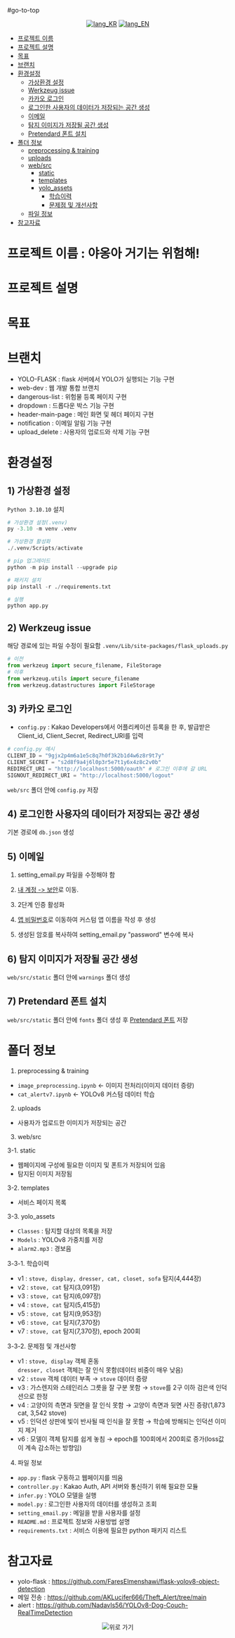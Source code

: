 #go-to-top
<div align="center">
      <a href="https://github.com/jm83-database/Playdata-H.AI/blob/main/README.md"><img alt="lang_KR" src="https://img.shields.io/badge/lang-KR-orange"></a>
      <a href="https://github.com/jm83-database/Playdata-H.AI/blob/main/README.en.md"><img alt="lang_EN" src="https://img.shields.io/badge/lang-EN-orange"></a>

</div>

- [프로젝트 이름](#project-name)
- [프로젝트 설명](#description)
- [목표](#objective)
- [브랜치](#branch)
- [환경설정](#settings)
  - [가상환경 설정](#venv)
  - [Werkzeug issue](#issue)
  - [카카오 로그인](#login)
  - [로그인한 사용자의 데이터가 저장되는 공간 생성](#database)
  - [이메일](#email)
  - [탐지 이미지가 저장될 공간 생성](#capture)
  - [Pretendard 폰트 설치](#font)
- [폴더 정보](#folder-info)
  - [preprocessing & training](#preprocessing-training)
  - [uploads](#upload)
  - [web/src](#web-src)
    - [static](#static)
    - [templates](#templates)
    - [yolo_assets](#yolo-assets)
      - [학습이력](#train-version)
      - [문제점 및 개선사항](#problem-improvements)
  - [파일 정보](#file-info)
- [참고자료](#reference)

# 프로젝트 이름 : 야옹아 거기는 위험해!<a id="project-name"></a>

# 프로젝트 설명<a id="description"></a>


# 목표<a id="objective"></a>


# 브랜치<a id="branch"></a>
- YOLO-FLASK : flask 서버에서 YOLO가 실행되는 기능 구현
- web-dev : 웹 개발 통합 브랜치
- dangerous-list : 위험물 등록 페이지 구현
- dropdown : 드롭다운 박스 기능 구현
- header-main-page : 메인 화면 및 헤더 페이지 구현
- notification : 이메일 알림 기능 구현
- upload_delete : 사용자의 업로드와 삭제 기능 구현

# 환경설정<a id="settings"></a>
## 1) 가상환경 설정<a id="venv"></a>
`Python 3.10.10` 설치
```python
# 가상환경 설정(.venv)
py -3.10 -m venv .venv

# 가상환경 활성화
./.venv/Scripts/activate

# pip 업그레이드
python -m pip install --upgrade pip

# 패키지 설치
pip install -r ./requirements.txt

# 실행
python app.py
```

## 2) Werkzeug issue<a id="issue"></a>
해당 경로에 있는 파일 수정이 필요함 `.venv/Lib/site-packages/flask_uploads.py`
```python
# 이전
from werkzeug import secure_filename, FileStorage
# 이후
from werkzeug.utils import secure_filename
from werkzeug.datastructures import FileStorage
```

## 3) 카카오 로그인<a id="login"></a>
- `config.py` : Kakao Developers에서 어플리케이션 등록을 한 후, 발급받은 Client_id, Client_Secret, Redirect_URI를 입력
```python
# config.py 예시
CLIENT_ID = "9gjx2p4m6a1e5c8q7h0f3k2b1d4w6z8r9t7y"
CLIENT_SECRET = "s2d8f9a4j6l0p3r5e7t1y6x4z8c2v0b"
REDIRECT_URI = "http://localhost:5000/oauth" # 로그인 이후에 갈 URL
SIGNOUT_REDIRECT_URI = "http://localhost:5000/logout" 
```

`web/src` 폴더 안에 `config.py` 저장

## 4) 로그인한 사용자의 데이터가 저장되는 공간 생성<a id="database"></a>
기본 경로에 `db.json` 생성

## 5) 이메일<a id="email"></a>

1. setting_email.py 파일을 수정해야 함

2. [내 계정 -> 보안](https://myaccount.google.com/security)로 이동.

3. 2단계 인증 활성화

4. [앱 비밀번호](https://myaccount.google.com/apppasswords)로 이동하여 커스텀 앱 이름을 작성 후 생성

5. 생성된 암호를 복사하여 setting_email.py "password" 변수에 복사

## 6) 탐지 이미지가 저장될 공간 생성<a id="capture"></a>
`web/src/static` 폴더 안에 `warnings` 폴더 생성

## 7) Pretendard 폰트 설치<a id="font"></a>
`web/src/static` 폴더 안에 `fonts` 폴더 생성 후 [Pretendard 폰트](https://cactus.tistory.com/306) 저장

# 폴더 정보<a id="folder-info"></a>
1. preprocessing & training<a id="preprocessing-training"></a>
- `image_preprocessing.ipynb` ← 이미지 전처리(이미지 데이터 증량)
- `cat_alertv7.ipynb` ← YOLOv8 커스텀 데이터 학습   

2. uploads<a id="upload"></a>
- 사용자가 업로드한 이미지가 저장되는 공간

3. web/src<a id="web-src"></a>

3-1. static<a id="static"></a>
- 웹페이지에 구성에 필요한 이미지 및 폰트가 저장되어 있음
- 탐지된 이미지 저장됨

3-2. templates<a id="templates"></a>
- 서비스 페이지 목록

3-3. yolo_assets<a id="yolo-assets"></a>
- `Classes` : 탐지할 대상의 목록을 저장
- `Models` : YOLOv8 가중치를 저장
- `alarm2.mp3` : 경보음

3-3-1. 학습이력<a id="train-version"></a>
- v1 : `stove, display, dresser, cat, closet, sofa` 탐지(4,444장)
- v2 : `stove, cat` 탐지(3,091장)
- v3 : `stove, cat` 탐지(6,097장)
- v4 : `stove, cat` 탐지(5,415장)
- v5 : `stove, cat` 탐지(9,953장)
- v6 : `stove, cat` 탐지(7,370장)
- v7 : `stove, cat` 탐지(7,370장), epoch 200회

3-3-2. 문제점 및 개선사항<a id="problem-improvements"></a>
- v1 : `stove, display` 객체 혼동</br>  `dresser, closet` 객체는 잘 인식 못함(데이터 비중이 매우 낮음)
- v2 : `stove` 객체 데이터 부족 → `stove` 데이터 증량
- v3 : 가스렌지와 스테인리스 그릇을 잘 구분 못함 → `stove`를 2구 이하 검은색 인덕션으로 한정
- v4 : 고양이의 측면과 뒷면을 잘 인식 못함 → 고양이 측면과 뒷면 사진 증량(1,873 cat, 3,542 stove)
- v5 : 인덕션 상판에 빛이 반사될 때 인식을 잘 못함 → 학습에 방해되는 인덕션 이미지 제거
- v6 : 모델이 객체 탐지를 쉽게 놓침 → epoch를 100회에서 200회로 증가(loss값이 계속 감소하는 방향임)

4. 파일 정보<a id="file-info"></a>
- `app.py` : flask 구동하고 웹페이지를 띄움
- `controller.py` : Kakao Auth, API 서버와 통신하기 위해 필요한 모듈
- `infer.py` : YOLO 모델을 실행
- `model.py` : 로그인한 사용자의 데이터를 생성하고 조회
- `setting_email.py` : 메일을 받을 사용자를 설정
- `README.md` : 프로젝트 정보와 사용방법 설명
- `requirements.txt` : 서비스 이용에 필요한 python 패키지 리스트

# 참고자료<a id="reference"></a>
- yolo-flask : https://github.com/FaresElmenshawi/flask-yolov8-object-detection
- 메일 전송 : https://github.com/AKLucifer666/Theft_Alert/tree/main
- alert : https://github.com/NadavIs56/YOLOv8-Dog-Couch-RealTimeDetection

<div align="center">
      <a id = "go-to-top"><img alt="위로 가기" src="https://img.shields.io/badge/위로가기-orange"></a>
</div>
